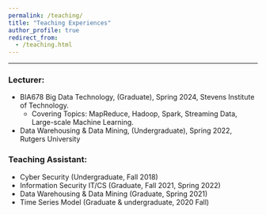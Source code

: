 ```yaml
---
permalink: /teaching/
title: "Teaching Experiences"
author_profile: true
redirect_from: 
  - /teaching.html
---
```


------
### **Lecturer:**

<!-- - 29:623:335:01, Data Warehousing & Data Mining (Spring 2022) -->
- BIA678 Big Data Technology, (Graduate), Spring 2024, Stevens Institute of Technology.
  - Covering Topics: MapReduce, Hadoop, Spark, Streaming Data, Large-scale Machine Learning.
- Data Warehousing & Data Mining, (Undergraduate), Spring 2022, Rutgers University
  <!-- - Teach students with diverse backgrounds the fundations of data mining and machine learning, as well as how to use Python, Pandas, Orange to perform quick data analytics. -->
  <!-- - Course Evaluation: 4.53/5 (department average 4.29) -->


### **Teaching Assistant:**
 <!-- - 29:623:335:01, Data Warehousing & Data Mining (Spring 2021) -->
<!-- - 33:136:485:02, Time Series Model (2020 Fall)  -->
- Cyber Security (Undergraduate, Fall 2018)
- Information Security IT/CS (Graduate, Fall 2021, Spring 2022)
- Data Warehousing & Data Mining (Graduate, Spring 2021)
- Time Series Model (Graduate & undergraduate, 2020 Fall)
